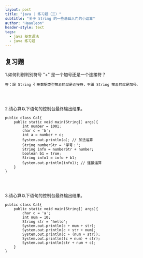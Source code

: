 ```yaml
---
layout: post
title: "java | 练习题（三）"
subtitle: "关于 String 的一些基础入门的小运算"
author: "Haauleon"
header-style: text
tags:
  - java 基本语法
  - java 练习题
---
```




## 复习题
1.如何判别判别符号 "+" 是一个加号还是一个连接符？     

```
答：跟 String 引用数据类型挨着的就是连接符，不跟 String 挨着的就是加号。
```  

<br><br>

2.请心算以下语句的控制台最终输出结果。    

```
public class Cal{
	public static void main(String[] args){
		int number = 1001;
		char c = 'b';
		int a = number + c;
		System.out.println(a); // 加法运算
		String numberStr = "学号：";
		String info = numberStr + number;
		boolean b1 = true;
		String info1 = info + b1;
		System.out.println(info1); // 连接运算
	}
}
```     

<br><br>

3.请心算以下语句的控制台最终输出结果。      
```
public class Cal{
	public static void main(String[] args){
		char c = 'a';
		int num = 10;
		String str = "hello";
		System.out.println(c + num + str);
		System.out.println(c + str + num);
		System.out.println(c + (num + str));
		System.out.println((c + num) + str);
		System.out.println(str + num + c);
	}
}
```

